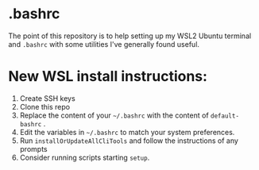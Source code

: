 # .bashrc
The point of this repository is to help setting up my WSL2 Ubuntu terminal and `.bashrc` with some utilities I've generally found useful.

# New WSL install instructions:
1. Create SSH keys
2. Clone this repo
3. Replace the content of your `~/.bashrc` with the content of `default-bashrc` .
4. Edit the variables in `~/.bashrc` to match your system preferences.
5. Run `installOrUpdateAllCliTools` and follow the instructions of any prompts
6. Consider running scripts starting `setup`.